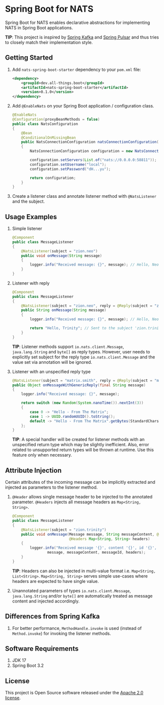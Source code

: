 # Spring Boot for NATS

Spring Boot for NATS enables declarative abstractions for implementing NATS in Spring Boot applications.

**TIP**: This project is inspired by [Spring Kafka](https://github.com/spring-projects/spring-kafka) and
[Spring Pulsar](https://github.com/spring-projects/spring-pulsar) and thus tries to closely match their implementation style.

## Getting Started

1. Add `nats-spring-boot-starter` dependency to your `pom.xml` file:

    ```xml
    <dependency>
	    <groupId>dev.all-things.boot</groupId>
	    <artifactId>nats-spring-boot-starter</artifactId>
	    <version>0.1.0</version>
    </dependency>
    ```

2. Add `@EnableNats` on your Spring Boot application / configuration class.

    ```java
    @EnableNats
    @Configuration(proxyBeanMethods = false)
    public class NatsConfiguration
    {
        @Bean
        @ConditionalOnMissingBean
        public NatsConnectionConfiguration natsConnectionConfiguration()
        {
            NatsConnectionConfiguration configuration = new NatsConnectionConfiguration();
    
            configuration.setServers(List.of("nats://0.0.0.0:58811"));
            configuration.setUsername("local");
            configuration.setPassword("dH...yu");
    
            return configuration;
        }
    }
   ```

3. Create a listener class and annotate listener method with `@NatsListener` and the subject.

## Usage Examples

1. Simple listener

    ```java
    @Component
    public class MessageListener
    {
        @NatsListener(subject = "zion.neo")
        public void onMessage(String message)
        {
            logger.info("Received message: {}", message); // Hello, Neo
        }
    }
    ```
2. Listener with reply

    ```java
    @Component
    public class MessageListener
    {
        @NatsListener(subject = "zion.neo", reply = @Reply(subject = "zion.trinity"))
        public String onMessage(String message)
        {
            logger.info("Received message: {}", message); // Hello, Neo
   
            return "Hello, Trinity"; // Sent to the subject 'zion.trinity'
        }
    }
    ```
   **TIP**: Listener methods support `io.nats.client.Message`, `java.lang.String` and `byte[]` as reply types.
   However, user needs to explicitly set subject for the reply type `io.nats.client.Message` and the value
   set via annotation will be ignored.

3. Listener with an unspecified reply type

    ```java
    @NatsListener(subject = "matrix.smith", reply = @Reply(subject = "matrix"))
    public Object onMessageWithGenericReply(final String message)
    {
    	logger.info("Received message: {}", message);
    
    	return switch (new Random(System.nanoTime()).nextInt(3))
    	{
    		case 0 -> "Hello - From The Matrix";
    		case 1 -> UUID.randomUUID().toString();
    		default -> "Hello - From The Matrix".getBytes(StandardCharsets.UTF_8);
    	};
    }
    ```
   **TIP**: A special handler will be created for listener methods with an unspecified return type which may be slightly inefficient.
   Also, error related to unsupported return types will be thrown at runtime.
   Use this feature only when necessary.

## Attribute Injection

Certain attributes of the incoming message can be implicitly extracted and injected as parameters to the listener method.

1. `@Header` allows single message header to be injected to the annotated parameter.
   `@Headers` injects all message headers as `Map<String, String>`.

    ```java
    @Component
    public class MessageListener
    {
        @NatsListener(subject = "zion.trinity")
        public void onMessage(Message message, String messageContent, @Header("id") String messageId,
                              @Headers Map<String, String> headers)
        {
            logger.info("Received message '{}', content '{}', id '{}', headers '{}'",
                    message, messageContent, messageId, headers);
        }
    }
    ```
   **TIP**: Headers can also be injected in multi-value format i.e. `Map<String, List<String>`.
   `Map<String, String>` serves simple use-cases where headers are expected to have single value.

2. Unannotated parameters of types `io.nats.client.Message`, `java.lang.String` and/or `byte[]`
   are automatically treated as message content and injected accordingly.

## Differences from Spring Kafka

1. For better performance, `MethodHandle.invoke` is used (instead of `Method.invoke`) for invoking the listener methods.

## Software Requirements

1. JDK 17
2. Spring Boot 3.2

## License

This project is Open Source software released under the [Apache 2.0 license](https://www.apache.org/licenses/LICENSE-2.0.html).
